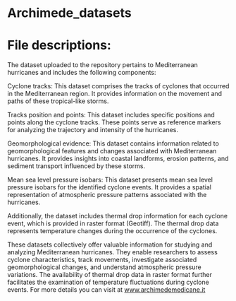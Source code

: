 # Archimede_datasets
# File descriptions:
The dataset uploaded to the repository pertains to Mediterranean hurricanes and includes the following components:

Cyclone tracks: This dataset comprises the tracks of cyclones that occurred in the Mediterranean region. It provides information on the movement and paths of these tropical-like storms.

Tracks position and points: This dataset includes specific positions and points along the cyclone tracks. These points serve as reference markers for analyzing the trajectory and intensity of the hurricanes.

Geomorphological evidence: This dataset contains information related to geomorphological features and changes associated with Mediterranean hurricanes. It provides insights into coastal landforms, erosion patterns, and sediment transport influenced by these storms.

Mean sea level pressure isobars: This dataset presents mean sea level pressure isobars for the identified cyclone events. It provides a spatial representation of atmospheric pressure patterns associated with the hurricanes.

Additionally, the dataset includes thermal drop information for each cyclone event, which is provided in raster format (Geotiff). The thermal drop data represents temperature changes during the occurrence of the cyclones.

These datasets collectively offer valuable information for studying and analyzing Mediterranean hurricanes. They enable researchers to assess cyclone characteristics, track movements, investigate associated geomorphological changes, and understand atmospheric pressure variations. The availability of thermal drop data in raster format further facilitates the examination of temperature fluctuations during cyclone events.
For more details you can visit at www.archimedemedicane.it
